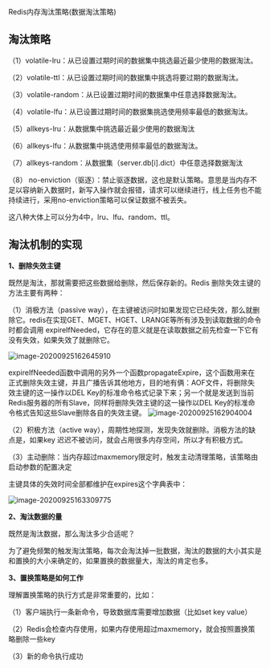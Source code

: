 Redis内存淘汰策略(数据淘汰策略)



## 淘汰策略

（1）volatile-lru：从已设置过期时间的数据集中挑选最近最少使用的数据淘汰。

（2）volatile-ttl：从已设置过期时间的数据集中挑选将要过期的数据淘汰。

（3）volatile-random：从已设置过期时间的数据集中任意选择数据淘汰。

（4）volatile-lfu：从已设置过期时间的数据集挑选使用频率最低的数据淘汰。

（5）allkeys-lru：从数据集中挑选最近最少使用的数据淘汰

（6）allkeys-lfu：从数据集中挑选使用频率最低的数据淘汰。

（7）allkeys-random：从数据集（server.db[i].dict）中任意选择数据淘汰

（8） no-enviction（驱逐）：禁止驱逐数据，这也是默认策略。意思是当内存不足以容纳新入数据时，新写入操作就会报错，请求可以继续进行，线上任务也不能持续进行，采用no-enviction策略可以保证数据不被丢失。

这八种大体上可以分为4中，lru、lfu、random、ttl。



## **淘汰机制的实现**

**1、删除失效主键**

既然是淘汰，那就需要把这些数据给删除，然后保存新的。Redis 删除失效主键的方法主要有两种：

（1）消极方法（passive way），在主键被访问时如果发现它已经失效，那么就删除它。redis在实现GET、MGET、HGET、LRANGE等所有涉及到读取数据的命令时都会调用 expireIfNeeded，它存在的意义就是在读取数据之前先检查一下它有没有失效，如果失效了就删除它。

![image-20200925162645910](https://gitee.com/fking86/images4typora/raw/master/imgs/20200925162646.png)

expireIfNeeded函数中调用的另外一个函数propagateExpire，这个函数用来在正式删除失效主键，并且广播告诉其他地方，目的地有俩：AOF文件，将删除失效主键的这一操作以DEL Key的标准命令格式记录下来；另一个就是发送到当前Redis服务器的所有Slave，同样将删除失效主键的这一操作以DEL Key的标准命令格式告知这些Slave删除各自的失效主键。
![image-20200925162904004](https://gitee.com/fking86/images4typora/raw/master/imgs/20200925162904.png)

（2）积极方法（active way），周期性地探测，发现失效就删除。消极方法的缺点是，如果key 迟迟不被访问，就会占用很多内存空间，所以才有积极方式。

（3）主动删除：当内存超过maxmemory限定时，触发主动清理策略，该策略由启动参数的配置决定

主键具体的失效时间全部都维护在expires这个字典表中：

![image-20200925163309775](https://gitee.com/fking86/images4typora/raw/master/imgs/20200925163309.png)

**2、淘汰数据的量**

既然是淘汰数据，那么淘汰多少合适呢？

为了避免频繁的触发淘汰策略，每次会淘汰掉一批数据，淘汰的数据的大小其实是和置换的大小来确定的，如果置换的数据量大，淘汰的肯定也多。

**3、置换策略是如何工作**

理解置换策略的执行方式是非常重要的，比如：

（1）客户端执行一条新命令，导致数据库需要增加数据（比如set key value）

（2）Redis会检查内存使用，如果内存使用超过maxmemory，就会按照置换策略删除一些key

（3）新的命令执行成功